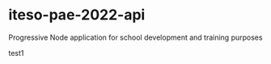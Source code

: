 # iteso-pae-2022-api
Progressive Node application for school development and training purposes

test1
